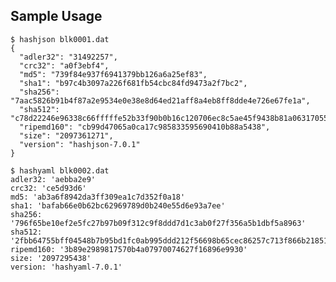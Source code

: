 
## Sample Usage

    $ hashjson blk0001.dat
    {
      "adler32": "31492257",
      "crc32": "a0f3ebf4",
      "md5": "739f84e937f6941379bb126a6a25ef83",
      "sha1": "b97c4b3097a226f681fb54cbc84fd9473a2f7bc2",
      "sha256": "7aac5826b91b4f87a2e9534e0e38e8d64ed21aff8a4eb8ff8dde4e726e67fe1a",
      "sha512": "c78d22246e96338c66fffffe52b33f90b0b16c120706ec8c5ae45f9438b81a06317055f2e72ba2d4e1bf747403c10d276b4320f926f256789504262389a11635",
      "ripemd160": "cb99d47065a0ca17c985833595690410b88a5438",
      "size": "2097361271",
      "version": "hashjson-7.0.1"
    }

    $ hashyaml blk0002.dat
    adler32: 'aebba2e9'
    crc32: 'ce5d93d6'
    md5: 'ab3a6f8942da3ff309ea1c7d352f0a18'
    sha1: 'bafab66e0b62bc62969789d0b240e55d6e93a7ee'
    sha256: '796f65be10ef2e5fc27b97b09f312c9f8ddd7d1c3ab0f27f356a5b1dbf5a8963'
    sha512: '2fbb64755bff04548b7b95bd1fc0ab995ddd212f56698b65cec86257c713f866b21851039a084cf6f73c3c807acad261f0bc69e1e69d5646de7da2821105223c'
    ripemd160: '3b89e2989817570b4a07970074627f16896e9930'
    size: '2097295438'
    version: 'hashyaml-7.0.1'
